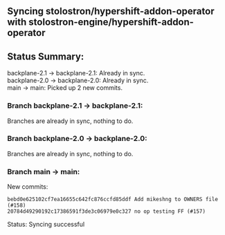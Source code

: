 ## Syncing stolostron/hypershift-addon-operator with stolostron-engine/hypershift-addon-operator

## Status Summary:

backplane-2.1 -> backplane-2.1: Already in sync.  
backplane-2.0 -> backplane-2.0: Already in sync.  
main -> main: Picked up 2 new commits.  

### Branch backplane-2.1 -> backplane-2.1:

Branches are already in sync, nothing to do.

### Branch backplane-2.0 -> backplane-2.0:

Branches are already in sync, nothing to do.

### Branch main -> main:

New commits:

```
bebd0e625102cf7ea16655c642fc876ccfd85ddf Add mikeshng to OWNERS file (#158)
20784d49290192c17386591f3de3c06979e0c327 no op testing FF (#157)
```

Status: Syncing successful

